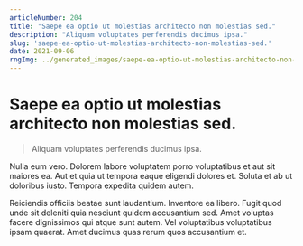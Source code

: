 ```yaml
---
articleNumber: 204
title: "Saepe ea optio ut molestias architecto non molestias sed."
description: "Aliquam voluptates perferendis ducimus ipsa."
slug: 'saepe-ea-optio-ut-molestias-architecto-non-molestias-sed.'
date: 2021-09-06
rngImg: ../generated_images/saepe-ea-optio-ut-molestias-architecto-non-molestias-sed..jpg
---
```


# Saepe ea optio ut molestias architecto non molestias sed.

> Aliquam voluptates perferendis ducimus ipsa.

Nulla eum vero. Dolorem labore voluptatem porro voluptatibus et aut sit maiores ea. Aut et quia ut tempora eaque eligendi dolores et. Soluta et ab ut doloribus iusto. Tempora expedita quidem autem.
 Reiciendis officiis beatae sunt laudantium. Inventore ea libero. Fugit quod unde sit deleniti quia nesciunt quidem accusantium sed. Amet voluptas facere dignissimos qui atque sunt autem. Vel voluptatibus voluptatibus ipsam quaerat. Amet ducimus quas rerum quos accusantium et.
